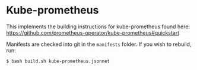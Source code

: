 # Kube-prometheus

This implements the building instructions for kube-prometheus found here:  
https://github.com/prometheus-operator/kube-prometheus#quickstart

Manifests are checked into git in the `manifests` folder. If you wish to rebuild, run:

```bash
$ bash build.sh kube-prometheus.jsonnet
```